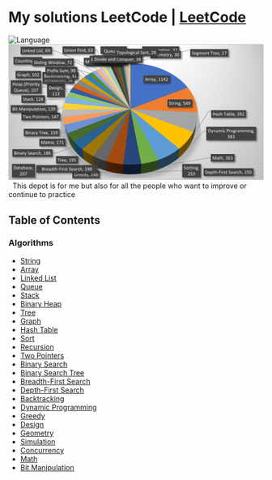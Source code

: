 # My solutions LeetCode | [LeetCode](https://leetcode.com/problemset/all/)
![Language](https://img.shields.io/badge/language-Javascript%20%2F%20Modern%20Java-orange.svg)&nbsp;
![LeetCode Patterns](https://github.com/stephenranaud/leetcode-my-solutions/blob/main/leetcode.png)&nbsp;
This depot is for me but also for all the people who want to improve or continue to practice

## Table of Contents

### Algorithms

* [String](https://github.com/stephenranaud/leetcode-my-solutions/#string)
* [Array](https://github.com/stephenranaud/leetcode-my-solutions/#array)
* [Linked List](https://github.com/stephenranaud/leetcode-my-solutions/#linked-list)
* [Queue](https://github.com/stephenranaud/leetcode-my-solutions/#queue)
* [Stack](https://github.com/stephenranaud/leetcode-my-solutions/#stack)
* [Binary Heap](https://github.com/stephenranaud/leetcode-my-solutions/#binary-heap)
* [Tree](https://github.com/stephenranaud/leetcode-my-solutions/#tree)
* [Graph](https://github.com/stephenranaud/leetcode-my-solutions/#graph)
* [Hash Table](https://github.com/stephenranaud/leetcode-my-solutions/#hash-table)
* [Sort](https://github.com/stephenranaud/leetcode-my-solutions/#sort)
* [Recursion](https://github.com/stephenranaud/leetcode-my-solutions/#recursion)
* [Two Pointers](https://github.com/stephenranaud/leetcode-my-solutions/#two-pointers)
* [Binary Search](https://github.com/stephenranaud/leetcode-my-solutions/#binary-search)
* [Binary Search Tree](https://github.com/stephenranaud/leetcode-my-solutions/#binary-search-tree)
* [Breadth-First Search](https://github.com/stephenranaud/leetcode-my-solutions/#breadth-first-search)
* [Depth-First Search](https://github.com/stephenranaud/leetcode-my-solutions/#depth-first-search)
* [Backtracking](https://github.com/stephenranaud/leetcode-my-solutions/#backtracking)
* [Dynamic Programming](https://github.com/stephenranaud/leetcode-my-solutions/#dynamic-programming)
* [Greedy](https://github.com/stephenranaud/leetcode-my-solutions/#greedy)
* [Design](https://github.com/stephenranaud/leetcode-my-solutions/#design)
* [Geometry](https://github.com/stephenranaud/leetcode-my-solutions/#geometry)
* [Simulation](https://github.com/stephenranaud/leetcode-my-solutions/#simulation)
* [Concurrency](https://github.com/stephenranaud/leetcode-my-solutions/#concurrency)
* [Math](https://github.com/stephenranaud/leetcode-my-solutions/#math)
* [Bit Manipulation](https://github.com/stephenranaud/leetcode-my-solutions/#bit-manipulation)
